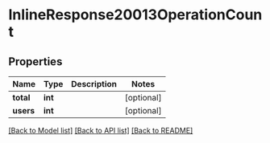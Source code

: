 # InlineResponse20013OperationCount

## Properties
Name | Type | Description | Notes
------------ | ------------- | ------------- | -------------
**total** | **int** |  | [optional] 
**users** | **int** |  | [optional] 

[[Back to Model list]](../../README.md#documentation-for-models) [[Back to API list]](../../README.md#documentation-for-api-endpoints) [[Back to README]](../../README.md)

